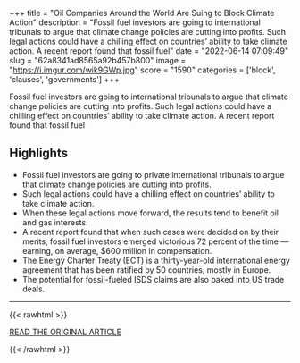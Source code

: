 +++
title = "Oil Companies Around the World Are Suing to Block Climate Action"
description = "Fossil fuel investors are going to international tribunals to argue that climate change policies are cutting into profits. Such legal actions could have a chilling effect on countries’ ability to take climate action. A recent report found that fossil fuel"
date = "2022-06-14 07:09:49"
slug = "62a8341ad8565a92b457b800"
image = "https://i.imgur.com/wik9GWp.jpg"
score = "1590"
categories = ['block', 'clauses', 'governments']
+++

Fossil fuel investors are going to international tribunals to argue that climate change policies are cutting into profits. Such legal actions could have a chilling effect on countries’ ability to take climate action. A recent report found that fossil fuel

## Highlights

- Fossil fuel investors are going to private international tribunals to argue that climate change policies are cutting into profits.
- Such legal actions could have a chilling effect on countries’ ability to take climate action.
- When these legal actions move forward, the results tend to benefit oil and gas interests.
- A recent report found that when such cases were decided on by their merits, fossil fuel investors emerged victorious 72 percent of the time — earning, on average, $600 million in compensation.
- The Energy Charter Treaty (ECT) is a thirty-year-old international energy agreement that has been ratified by 50 countries, mostly in Europe.
- The potential for fossil-fueled ISDS claims are also baked into US trade deals.

---

{{< rawhtml >}}
  <p class="article-category">
    <a target="_blank" href="https://jacobin.com/2022/06/fossil-fuels-climate-change-oil-lawsuits">READ THE ORIGINAL ARTICLE</a>
  </p>
{{< /rawhtml >}}
